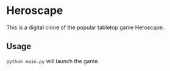 # Heroscape

This is a digital clone of the popular tabletop game Heroscape.

## Usage

`python main.py` will launch the game.

